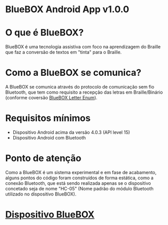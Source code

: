 # BlueBOX Android App v1.0.0

# O que é BlueBOX?
BlueBOX é uma tecnologia assistiva com foco na aprendizagem do Braille que faz a conversão de textos em "tinta" para o Braille.

# Como a BlueBOX se comunica?
A BlueBOX se comunica através do protocolo de comunicação sem fio Bluetooth, que tem como requisito a recepção das letras em Braille/Binário (conforme coversão [BlueBOX Letter Enum](https://github.com/meyer20/BlueBOX/blob/master/app/src/main/java/com/bluebox/LetterEnum.java)).

# Requisitos mínimos
- Dispositivo Android acima da versão 4.0.3 (API level 15)
- Dispositivo Android com Bluetooth

# Ponto de atenção
Como a BlueBOX é um sistema experimental e em fase de acabamento, alguns pontos do código foram construídos de forma estática, como a conexão Bluetooth, que está sendo realizada apenas se o dispositivo concetado seja de nome "HC-05" (Nome padrão do módulo Bluetooth utilizado no dispositivo BlueBOX).

# [Dispositivo BlueBOX](https://github.com/meyer20/BlueBOX-Device)
